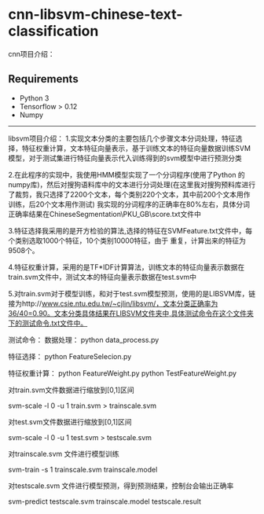 # cnn-libsvm-chinese-text-classification
cnn项目介绍：
## Requirements

- Python 3
- Tensorflow > 0.12
- Numpy

-----------------------------------------------------------------------------------------------------
libsvm项目介绍：
1.实现文本分类的主要包括几个步骤文本分词处理，特征选择，特征权重计算，文本特征向量表示，基于训练文本的特征向量数据训练SVM模型，对于测试集进行特征向量表示代入训练得到的svm模型中进行预测分类

2.在此程序的实现中，我使用HMM模型实现了一个分词程序(使用了Python 的numpy库)，然后对搜狗语料库中的文本进行分词处理(在这里我对搜狗预料库进行了裁剪，我只选择了2200个文本，每个类别220个文本，其中前200个文本用作训练，后20个文本用作测试)
我实现的分词程序的正确率在80%左右，具体分词正确率结果在ChineseSegmentation\PKU_GB\score.txt文件中

3.特征选择我采用的是开方检验的算法,选择的特征在SVMFeature.txt文件中，每个类别选取1000个特征，10个类别10000特征，由于
重复，计算出来的特征为9508个。

4.特征权重计算，采用的是TF*IDF计算算法，训练文本的特征向量表示数据在train.svm文件中，测试文本的特征向量表示数据在test.svm中

5.对train.svm对于模型训练，和对于test.svm模型预测，使用的是LIBSVM库，链接为http://www.csie.ntu.edu.tw/~cjlin/libsvm/，文本分类正确率为36/40=0.90。文本分类具体结果在LIBSVM文件夹中,具体测试命令在这个文件夹下的测试命令.txt文件中。

测试命令：
数据处理：
python data_process.py

特征选择：
python FeatureSelecion.py

特征权重计算：
python FeatureWeight.py
python TestFeatureWeight.py

对train.svm文件数据进行缩放到[0,1]区间

svm-scale -l 0 -u 1 train.svm > trainscale.svm

对test.svm文件数据进行缩放到[0,1]区间

svm-scale -l 0 -u 1 test.svm > testscale.svm

对trainscale.svm 文件进行模型训练

svm-train -s 1 trainscale.svm trainscale.model

对testscale.svm 文件进行模型预测，得到预测结果，控制台会输出正确率

svm-predict testscale.svm trainscale.model testscale.result
